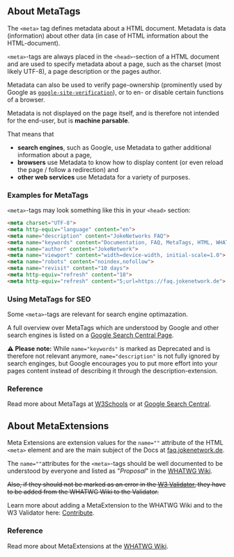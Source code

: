 ## About MetaTags

The `<meta>` tag defines metadata about a HTML document. Metadata is data (information) about other data (in case of HTML information about the HTML-document).

`<meta>`-tags are always placed in the `<head>`-section of a HTML document and are used to specify metadata about a page, such as the charset (most likely UTF-8), a page description or the pages author. 

Metadata can also be used to verify page-ownership (prominently used by Google as [`google-site-verification`](metatags/google-site-verification)), or to en- or disable certain functions of a browser.

Metadata is not displayed on the page itself, and is therefore not intended for the end-user, but is **machine parsable**.

That means that

- **search engines**, such as Google, use Metadata to gather additional information about a page,
-  **browsers** use Metadata to know how to display content (or even reload the page / follow a redirection) and
-  **other web services** use Metadata for a variety of purposes.

### Examples for MetaTags

`<meta>`-tags may look something like this in your `<head>` section:

````html
<meta charset="UTF-8">
<meta http-equiv="language" content="en">
<meta name="description" content="JokeNetworks FAQ">
<meta name="keywords" content="Documentation, FAQ, MetaTags, HTML, WHATWG">
<meta name="author" content="JokeNetwork">
<meta name="viewport" content="width=device-width, initial-scale=1.0">
<meta name="robots" content="noindex,nofollow">
<meta name="revisit" content="10 days">
<meta http-equiv="refresh" content="10">
<meta http-equiv="refresh" content="5;url=https://faq.jokenetwork.de">

````
   
### Using MetaTags for SEO

Some `<meta>`-tags are relevant for search engine optimazation. 

A full overview over MetaTags which are understood by Google and other search engines is listed on a [Google Search Central Page](https://developers.google.com/search/docs/advanced/crawling/special-tags).

**⚠️ Please note:**
While `name="keywords"` is marked as <span class="badge bg-secondary">Deprecated</span> and is therefore not relevant anymore,
`name="description"` is not fully ignored by search enginges, but Google encourages you to put more effort into your pages content instead of describing it through the description-extension. 

### Reference

Read more about MetaTags at [W3Schools](https://www.w3schools.com/tags/tag_meta.asp) or at [Google Search Central](https://developers.google.com/search/docs/advanced/crawling/special-tags).

## About MetaExtensions

Meta Extensions are extension values for the `name=""` attribute of the HTML `<meta>` element and are the main subject of the Docs at [faq.jokenetwork.de](/).

The `name=""`attributes for the `<meta>`-tags should be well documented to be understood by everyone and listed as "*Proposal*" in the [WHATWG Wiki](https://wiki.whatwg.org/wiki/MetaExtensions).

~~Also, if they should not be marked as an error in the [W3 Validator](https://validator.w3.org/nu/), they have to be added from the WHATWG Wiki to the Validator.~~

Learn more about adding a MetaExtension to the WHATWG Wiki and to the W3 Validator here: [Contribute](README#Contribute).

### Reference

Read more about MetaExtensions at the [WHATWG Wiki](https://wiki.whatwg.org/wiki/MetaExtensions).

